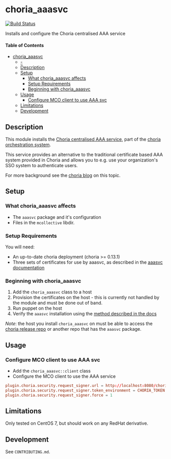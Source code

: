 # choria_aaasvc

[![Build Status](https://travis-ci.com/ExalDraen/puppet-choria_aaasvc.svg?branch=master)](https://travis-ci.com/ExalDraen/puppet-choria_aaasvc)

Installs and configure the Choria centralised AAA service

#### Table of Contents

<!-- markdown-toc start - Don't edit this section. Run M-x markdown-toc-refresh-toc -->

- [choria_aaasvc](#choriaaaasvc)
    - [-](#-)
    - [Description](#description)
    - [Setup](#setup)
        - [What choria_aaasvc affects](#what-choriaaaasvc-affects)
        - [Setup Requirements](#setup-requirements)
        - [Beginning with choria_aaasvc](#beginning-with-choriaaaasvc)
    - [Usage](#usage)
        - [Configure MCO client to use AAA svc](#configure-mco-client-to-use-aaa-svc)
    - [Limitations](#limitations)
    - [Development](#development)

<!-- markdown-toc end -->

## Description

This module installs the [Choria centralised AAA service](https://github.com/choria-io/aaasvc), part of the [choria
orchestration system](https://choria.io).

This service provides an alternative to the traditional certificate based
AAA system provided in Choria and allows you to e.g. use your organization's
SSO system to authenticate users.

For more background see the [choria blog](https://choria.io/blog/post/2019/01/23/central_aaa/) on this topic.


## Setup

### What choria_aaasvc affects

* The `aaasvc` package and it's configuration
* Files in the `mcollective` libdir.

### Setup Requirements

You will need:

* An up-to-date choria deployment (choria >= 0.13.1)
* Three sets of certificates for use by aaasvc, as described in the [aaasvc documentation](https://github.com/choria-io/aaasvc#general-configuration)

### Beginning with choria_aaasvc

1. Add the `choria_aaasvc` class to a host
2. Provision the certificates on the host - this is currently not handled by the module and must be done out of band.
3. Run puppet on the host
4. Verify the `aaasvc` installation using the [method described in the docs](https://github.com/choria-io/aaasvc#testing-login)

*Note*: the host you install `choria_aaasvc` on must be able to access the [choria release repo](https://packagecloud.io/choria/release) or another repo that has the `aaasvc` package.

## Usage

### Configure MCO client to use AAA svc

* Add the `choria_aaasvc::client` class
* Configure the MCO client to use the AAA service
```conf
plugin.choria.security.request_signer.url = http://localhost:8080/choria/v1/sign
plugin.choria.security.request_signer.token_environment = CHORIA_TOKEN
plugin.choria.security.request_signer.force = 1
```

## Limitations

Only tested on CentOS 7, but should work on any RedHat derivative.

## Development

See `CONTRIBUTING.md`.
